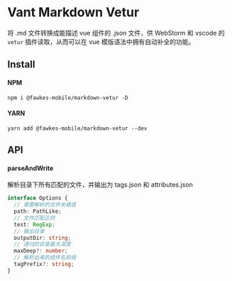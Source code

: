 <!--
 * @Author: xie_sm
 * @Date: 2022-03-01 16:13:17
 * @LastEditors: xie_sm
 * @LastEditTime: 2022-04-02 14:54:54
 * @FilePath: \fks-mobile-lib\packages\fawkes-mobile-markdown-vetur\README.md
 * @Description: 
 * 
-->
# Vant Markdown Vetur

将 .md 文件转换成能描述 vue 组件的 .json 文件，供 WebStorm 和 vscode 的 `vetur` 插件读取，从而可以在 vue 模版语法中拥有自动补全的功能。

## Install

#### NPM

```shell
npm i @fawkes-mobile/markdown-vetur -D
```

#### YARN

```shell
yarn add @fawkes-mobile/markdown-vetur --dev
```

## API

#### parseAndWrite

解析目录下所有匹配的文件，并输出为 tags.json 和 attributes.json

```ts
interface Options {
  // 需要解析的文件夹路径
  path: PathLike;
  // 文件匹配正则
  test: RegExp;
  // 输出目录
  outputDir: string;
  // 递归的目录最大深度
  maxDeep?: number;
  // 解析出来的组件名前缀
  tagPrefix?: string;
}
```
